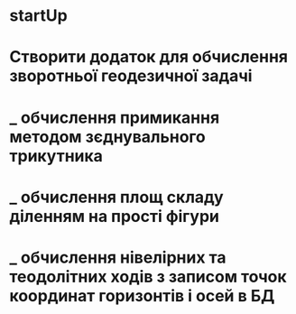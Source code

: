 ﻿# startUp
# Створити додаток для обчислення зворотньої геодезичної задачі
# _ обчислення примикання методом зєднувального трикутника 
# _ обчислення площ складу діленням на прості фігури
# _ обчислення нівелірних та теодолітних ходів з записом точок координат горизонтів і осей в БД
